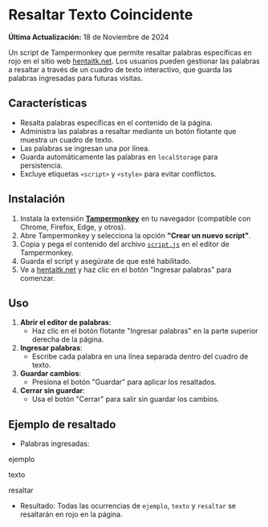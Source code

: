 # Resaltar Texto Coincidente

**Última Actualización:** 18 de Noviembre de 2024

Un script de Tampermonkey que permite resaltar palabras específicas en rojo en el sitio web [hentaitk.net](https://hentaitk.net). Los usuarios pueden gestionar las palabras a resaltar a través de un cuadro de texto interactivo, que guarda las palabras ingresadas para futuras visitas.

## Características

- Resalta palabras específicas en el contenido de la página.
- Administra las palabras a resaltar mediante un botón flotante que muestra un cuadro de texto.
- Las palabras se ingresan una por línea.
- Guarda automáticamente las palabras en `localStorage` para persistencia.
- Excluye etiquetas `<script>` y `<style>` para evitar conflictos.

## Instalación

1. Instala la extensión **[Tampermonkey](https://www.tampermonkey.net/)** en tu navegador (compatible con Chrome, Firefox, Edge, y otros).
2. Abre Tampermonkey y selecciona la opción **"Crear un nuevo script"**.
3. Copia y pega el contenido del archivo [`script.js`](https://github.com/wernser412/Resaltar-texto-coincidente/raw/refs/heads/main/Resaltar%20texto%20coincidente.user.js) en el editor de Tampermonkey.
4. Guarda el script y asegúrate de que esté habilitado.
5. Ve a [hentaitk.net](https://hentaitk.net) y haz clic en el botón "Ingresar palabras" para comenzar.

## Uso

1. **Abrir el editor de palabras**:
   - Haz clic en el botón flotante "Ingresar palabras" en la parte superior derecha de la página.
2. **Ingresar palabras**:
   - Escribe cada palabra en una línea separada dentro del cuadro de texto.
3. **Guardar cambios**:
   - Presiona el botón "Guardar" para aplicar los resaltados.
4. **Cerrar sin guardar**:
   - Usa el botón "Cerrar" para salir sin guardar los cambios.

## Ejemplo de resaltado

- Palabras ingresadas:

ejemplo

texto

resaltar

- Resultado: Todas las ocurrencias de `ejemplo`, `texto` y `resaltar` se resaltarán en rojo en la página.
